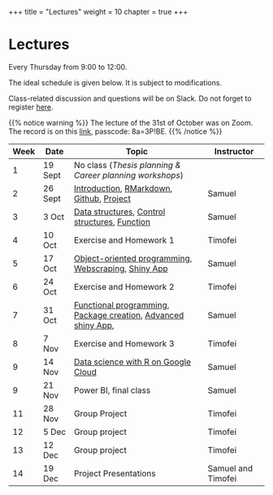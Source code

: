 +++
title = "Lectures"
weight = 10
chapter = true
+++

# Lectures

Every Thursday from 9:00 to 12:00.

The ideal schedule is given below. It is subject to modifications.

Class-related discussion and questions will be on Slack. Do not forget to register [here](https://forms.gle/9aKQ25idaypnmAJb8).

{{% notice warning %}}
The lecture of the 31st of October was on Zoom. The record is on this [link](https://unil.zoom.us/rec/share/XiOP_aFUDuT9DnTH3lRnHRaDjk24p58ZtAdYXbYeC0VluOT5Ia8U9waSvZWU69pK.oa_J3VM47VR3DUMA?startTime=1730361683000), passcode: 8a=3P!BE. 
{{% /notice %}}

| Week | Date | Topic | Instructor |   
|---|---|---|---|   
| 1 | 19 Sept | No class (_Thesis planning \& Career planning workshops_) |  |   
| 2 | 26 Sept | [Introduction](https://ptds2024.github.io/class/lecture01), [RMarkdown](https://ptds2024.github.io/class/lecture02_markdown), [Github](https://ptds2024.github.io/class/lecture03_github), [Project](https://ptds2024.github.io/class/lecture13_project)| Samuel |
| 3 | 3 Oct | [Data structures](https://ptds2024.github.io/class/lecture04_datastructure), [Control structures](https://ptds2024.github.io/class/lecture05_controlstructure), [Function](https://ptds2024.github.io/class/lecture06_function) | Samuel |
| 4 | 10 Oct | Exercise and Homework 1 | Timofei |
| 5 | 17 Oct | [Object-oriented programming](https://ptds2024.github.io/class/lecture07_OOP), [Webscraping](https://ptds2024.github.io/class/lecture08_webscrap), [Shiny App](https://ptds2024.github.io/class/lecture09_shiny)  | Samuel | 
| 6 | 24 Oct | Exercise and Homework 2 | Timofei |
| 7 | 31 Oct | [Functional programming](https://ptds2024.github.io/class/lecture10_functional), [Package creation](https://ptds2024.github.io/class/lecture11_pkg), [Advanced shiny App](https://ptds2024.github.io/class/lecture12_shiny2), | Samuel |
| 8 | 7 Nov | Exercise and Homework 3 | Timofei |
| 9 | 14 Nov | [Data science with R on Google Cloud](https://ptds2024.github.io/class/lecture13_googlecloud) | Samuel |
| 9 | 21 Nov | Power BI, final class | Samuel |
| 11 | 28 Nov | Group Project | Timofei | 
| 12 | 5 Dec | Group project | Timofei |
| 13 | 12 Dec | Group project | Timofei | 
| 14 | 19 Dec | Project Presentations | Samuel and Timofei| 

